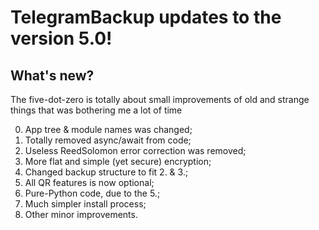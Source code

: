 # TelegramBackup updates to the version 5.0!
## What's new?

The five-dot-zero is totally about small improvements of old and strange things that was bothering me a lot of time

0. App tree & module names was changed;
1. Totally removed async/await from code;
2. Useless ReedSolomon error correction was removed;
3. More flat and simple (yet secure) encryption;
4. Changed backup structure to fit 2. & 3.;
5. All QR features is now optional;
6. Pure-Python code, due to the 5.;
7. Much simpler install process;
8. Other minor improvements.


